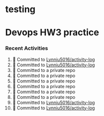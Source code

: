 # testing

#  Devops HW3 practice
### Recent Activities
<!--START_SECTION:activity-->
1. 📝 Committed to [Lynniu5016/activity-log](https://github.com/Lynniu5016/activity-log/commit/b8b4b65acd6a7efdced0fe825f5c0a5634c3851d)
2. 📝 Committed to [Lynniu5016/activity-log](https://github.com/Lynniu5016/activity-log/commit/9978bd670fb0494fe2837a54ce32b58421d387ff)
3. 📝 Committed to a private repo
4. 📝 Committed to a private repo
5. 📝 Committed to a private repo
6. 📝 Committed to a private repo
7. 📝 Committed to a private repo
8. 📝 Committed to a private repo
9. 📝 Committed to [Lynniu5016/activity-log](https://github.com/Lynniu5016/activity-log/commit/f34fbb55c82677ba6189464baedcb62819c30a71)
10. 📝 Committed to [Lynniu5016/activity-log](https://github.com/Lynniu5016/activity-log/commit/40fb921a63e574f22cf9ea58fe01ead4cbc43d53)
<!--END_SECTION:activity-->
